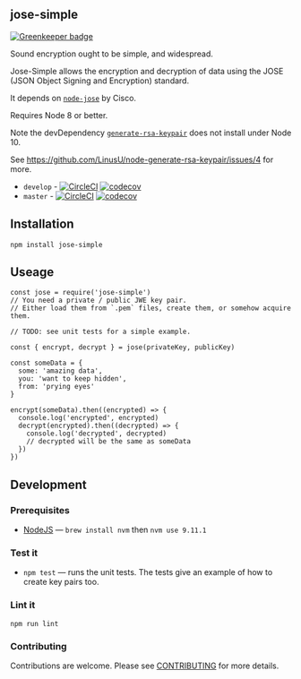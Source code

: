 ## jose-simple

[![Greenkeeper badge](https://badges.greenkeeper.io/davesag/jose-simple.svg)](https://greenkeeper.io/)

Sound encryption ought to be simple, and widespread.

Jose-Simple allows the encryption and decryption of data using the JOSE (JSON Object Signing and Encryption) standard.

It depends on [`node-jose`](https://github.com/cisco/node-jose) by Cisco.

Requires Node 8 or better.

Note the devDependency [`generate-rsa-keypair`](https://github.com/LinusU/node-generate-rsa-keypair) does not install under Node 10.

See https://github.com/LinusU/node-generate-rsa-keypair/issues/4 for more.

* `develop` - [![CircleCI](https://circleci.com/gh/davesag/jose-simple/tree/develop.svg?style=svg)](https://circleci.com/gh/davesag/jose-simple/tree/develop) [![codecov](https://codecov.io/gh/davesag/jose-simple/branch/develop/graph/badge.svg)](https://codecov.io/gh/davesag/jose-simple)
* `master` - [![CircleCI](https://circleci.com/gh/davesag/jose-simple/tree/master.svg?style=svg)](https://circleci.com/gh/davesag/jose-simple/tree/master) [![codecov](https://codecov.io/gh/davesag/jose-simple/branch/master/graph/badge.svg)](https://codecov.io/gh/davesag/jose-simple)

## Installation

    npm install jose-simple

## Useage

    const jose = require('jose-simple')
    // You need a private / public JWE key pair.
    // Either load them from `.pem` files, create them, or somehow acquire them.

    // TODO: see unit tests for a simple example.

    const { encrypt, decrypt } = jose(privateKey, publicKey)

    const someData = {
      some: 'amazing data',
      you: 'want to keep hidden',
      from: 'prying eyes'
    }

    encrypt(someData).then((encrypted) => {
      console.log('encrypted', encrypted)
      decrypt(encrypted).then((decrypted) => {
        console.log('decrypted', decrypted)
        // decrypted will be the same as someData
      })
    })

## Development

### Prerequisites

* [NodeJS](https://nodejs.org) — `brew install nvm` then `nvm use 9.11.1`

### Test it

* `npm test` — runs the unit tests.  The tests give an example of how to create key pairs too.

### Lint it

```
npm run lint
```

### Contributing

Contributions are welcome. Please see [CONTRIBUTING](CONTRIBUTING.md) for more details.
